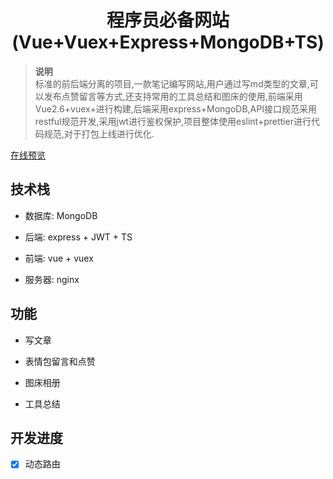 <div align="center">

# 程序员必备网站(Vue+Vuex+Express+MongoDB+TS)

</div>

> **说明** <br/>
> 标准的前后端分离的项目,一款笔记编写网站,用户通过写md类型的文章,可以发布点赞留言等方式,还支持常用的工具总结和图床的使用,前端采用Vue2.6+vuex+进行构建,后端采用express+MongoDB,API接口规范采用restful规范开发,采用jwt进行鉴权保护,项目整体使用eslint+prettier进行代码规范,对于打包上线进行优化.

[在线预览](http://feng.shtodream.cn/)

## 技术栈

* 数据库: MongoDB

* 后端: express + JWT + TS

* 前端: vue + vuex

* 服务器: nginx

## 功能

* 写文章

* 表情包留言和点赞

* 图床相册

* 工具总结

## 开发进度

- [x] 动态路由
